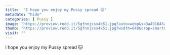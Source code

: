 ```yaml
---
title:  "I hope you enjoy my Pussy spread 🐱"
metadate: "hide"
categories: [ Pussy ]
image: "https://preview.redd.it/5gfnnjssx4k51.jpg?auto=webp&s=3a491645a05c81842cb666c024cd3aef9da5f7b9"
thumb: "https://preview.redd.it/5gfnnjssx4k51.jpg?width=640&crop=smart&auto=webp&s=9443f570ce3ce6ccf81e988fbe79227041855470"
visit: ""
---
```

I hope you enjoy my Pussy spread 🐱
